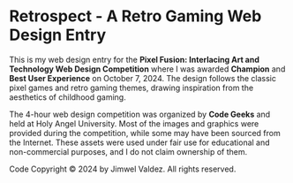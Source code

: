 # Retrospect - A Retro Gaming Web Design Entry
This is my web design entry for the **Pixel Fusion: Interlacing Art and Technology Web Design Competition** where I was awarded **Champion** and **Best User Experience** on October 7, 2024.
The design follows the classic pixel games and retro gaming themes, drawing inspiration from the aesthetics of childhood gaming.

The 4-hour web design competition was organized by **Code Geeks** and held at Holy Angel University. Most of the images and graphics were provided during the competition, while some may have been sourced from the Internet. These assets were used under fair use for educational and non-commercial purposes, and I do not claim ownership of them.

Code Copyright &copy; 2024 by Jimwel Valdez. All rights reserved.
